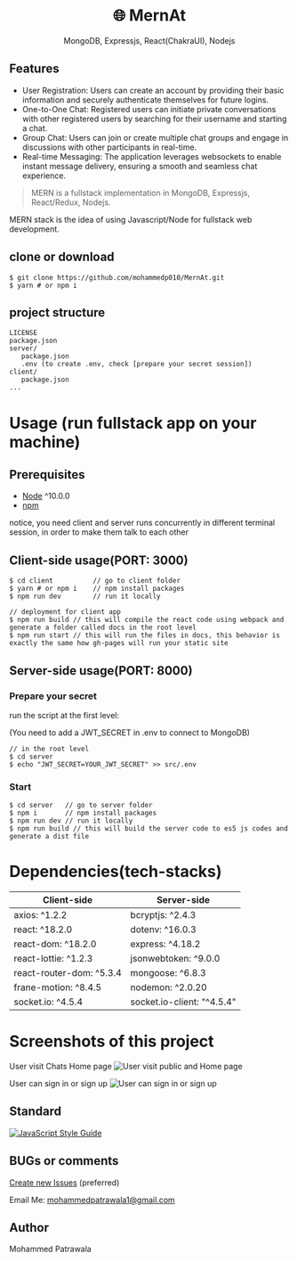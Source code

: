 <h1 align="center">
🌐 MernAt
</h1>
<p align="center">
MongoDB, Expressjs, React(ChakraUI), Nodejs
</p>

<!-- <p align="center">
   <a href="https://github.com/amazingandyyy/mern/blob/master/LICENSE">
      <img src="https://img.shields.io/badge/License-MIT-green.svg" />
   </a>
   <a href="https://circleci.com/gh/amazingandyyy/mern">
      <img src="https://circleci.com/gh/amazingandyyy/mern.svg?style=svg" />
   </a>
</p> -->

## Features

- User Registration: Users can create an account by providing their basic information and securely authenticate themselves for future logins.
- One-to-One Chat: Registered users can initiate private conversations with other registered users by searching for their username and starting a chat.
- Group Chat: Users can join or create multiple chat groups and engage in discussions with other participants in real-time.
- Real-time Messaging: The application leverages websockets to enable instant message delivery, ensuring a smooth and seamless chat experience.


> MERN is a fullstack implementation in MongoDB, Expressjs, React/Redux, Nodejs.


MERN stack is the idea of using Javascript/Node for fullstack web development.

## clone or download
```terminal
$ git clone https://github.com/mohammedp010/MernAt.git
$ yarn # or npm i
```

## project structure
```terminal
LICENSE
package.json
server/
   package.json
   .env (to create .env, check [prepare your secret session])
client/
   package.json
...
```

# Usage (run fullstack app on your machine)

## Prerequisites
- [Node](https://nodejs.org/en/download/) ^10.0.0
- [npm](https://nodejs.org/en/download/package-manager/)

notice, you need client and server runs concurrently in different terminal session, in order to make them talk to each other

## Client-side usage(PORT: 3000)
```terminal
$ cd client          // go to client folder
$ yarn # or npm i    // npm install packages
$ npm run dev        // run it locally

// deployment for client app
$ npm run build // this will compile the react code using webpack and generate a folder called docs in the root level
$ npm run start // this will run the files in docs, this behavior is exactly the same how gh-pages will run your static site
```

## Server-side usage(PORT: 8000)

### Prepare your secret

run the script at the first level:

(You need to add a JWT_SECRET in .env to connect to MongoDB)

```terminal
// in the root level
$ cd server
$ echo "JWT_SECRET=YOUR_JWT_SECRET" >> src/.env
```

### Start

```terminal
$ cd server   // go to server folder
$ npm i       // npm install packages
$ npm run dev // run it locally
$ npm run build // this will build the server code to es5 js codes and generate a dist file
```


# Dependencies(tech-stacks)
Client-side | Server-side
--- | ---
axios: ^1.2.2 | bcryptjs: ^2.4.3
react: ^18.2.0 | dotenv: ^16.0.3
react-dom: ^18.2.0 | express: ^4.18.2
react-lottie: ^1.2.3 | jsonwebtoken: ^9.0.0
react-router-dom: ^5.3.4 | mongoose: ^6.8.3
frane-motion: ^8.4.5 | nodemon: ^2.0.20
socket.io: ^4.5.4 | socket.io-client: "^4.5.4"

# Screenshots of this project

User visit Chats Home page
![User visit public and Home page](https://drive.google.com/file/d/1N-OWEY9n62acfinB79HRf5xwFKrb-dzX/view?usp=share_link)

User can sign in or sign up
![User can sign in or sign up](https://drive.google.com/file/d/1NKAi0Oek11ybJWN5XHgUV2iiMXNZOH9u/view?usp=share_link)


## Standard

[![JavaScript Style Guide](https://cdn.rawgit.com/standard/standard/master/badge.svg)](https://github.com/standard/standard)

## BUGs or comments

[Create new Issues](https://github.com/mohammedp010/MernAt/issues) (preferred)

Email Me: mohammedpatrawala1@gmail.com

## Author
Mohammed Patrawala

